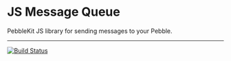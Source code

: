 # JS Message Queue

PebbleKit JS library for sending messages to your Pebble.

---

[![Build Status](https://travis-ci.org/smallstoneapps/js-message-queue.png?branch=master)](https://travis-ci.org/smallstoneapps/js-message-queue)
